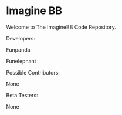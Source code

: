 Imagine BB
=============================

Welcome to The ImagineBB Code Repository.

Developers:

Funpanda

Funelephant

Possible Contributors:

None

Beta Testers:

None
